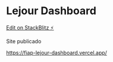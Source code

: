 # Lejour Dashboard

[Edit on StackBlitz ⚡️](https://stackblitz.com/edit/react-bufpun)

Site publicado

https://fiap-lejour-dashboard.vercel.app/
